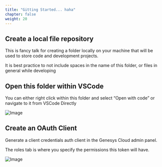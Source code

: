 ```yaml
---
title: "Gitting Started... haha"
chapter: false
weight: 20
---
```


## Create a local file repository

This is fancy talk for creating a folder locally on your machine that will be used to store code and development projects.​

It is best practice to not include spaces in the name of this folder, or files in general while developing

## Open this folder within VSCode

You can either right click within this folder and select “Open with code” or navigate to it from VSCode Directly

![Image](/images/CXFolderNav.PNG)

## Create an OAuth Client
Generate a client credentials auth client in the Genesys Cloud admin panel.​

The roles tab is where you specify the permissions this token will have.

![Image](/images/CXAuthClient.PNG)
